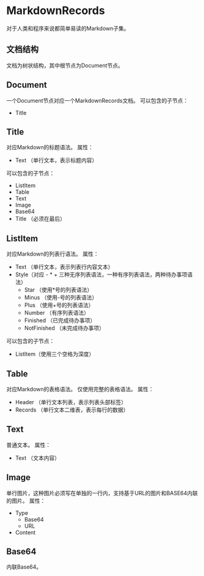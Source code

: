 # MarkdownRecords
对于人类和程序来说都简单易读的Markdown子集。


## 文档结构

文档为树状结构，其中根节点为Document节点。

## Document
一个Document节点对应一个MarkdownRecords文档。
可以包含的子节点：
- Title


## Title
对应Markdown的标题语法。
属性：
- Text （单行文本，表示标题内容）

可以包含的子节点：
- ListItem
- Table
- Text
- Image
- Base64
- Title （必须在最后）

## ListItem
对应Markdown的列表行语法。
属性：
- Text （单行文本，表示列表行内容文本）
- Style（对应 - * + 三种无序列表语法，一种有序列表语法，两种待办事项语法）
   - Star （使用*号的列表语法）
   - Minus （使用-号的列表语法）
   - Plus （使用+号的列表语法）
   - Number （有序列表语法）
   - Finished （已完成待办事项）
   - NotFinished （未完成待办事项）

可以包含的子节点：
- ListItem（使用三个空格为深度）

## Table
对应Markdown的表格语法。
仅使用完整的表格语法。
属性：
- Header （单行文本列表，表示列表头部标签）
- Records （单行文本二维表，表示每行的数据）

## Text
普通文本。
属性：
- Text （文本内容）

## Image
单行图片，这种图片必须写在单独的一行内，支持基于URL的图片和BASE64内联的图片。
属性：
- Type
   - Base64
   - URL
- Content

## Base64
内联Base64。


